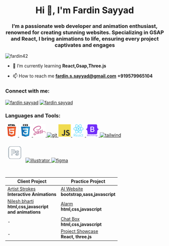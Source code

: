 <h1 align="center">Hi 👋, I'm Fardin Sayyad</h1>
<h3 align="center">I’m a passionate web developer and animation enthusiast, renowned for creating stunning websites. Specializing in GSAP and React, I bring animations to life, ensuring every project captivates and engages</h3>

<p align="left"> <img src="https://komarev.com/ghpvc/?username=fardin42&label=Profile%20views&color=0e75b6&style=flat" alt="fardin42" /> </p>



- 🌱 I’m currently learning **React,Gsap,Three.js**

- 📫 How to reach me **fardin.s.sayyad@gmail.com** **+919579965104**
 

<h3 align="left">Connect with me:</h3>
<p align="left">
<a href="https://linkedin.com/in/fardin sayyad" target="blank"><img align="center" src="https://raw.githubusercontent.com/rahuldkjain/github-profile-readme-generator/master/src/images/icons/Social/linked-in-alt.svg" alt="fardin sayyad" height="30" width="40" /></a>
<a href="https://fb.com/fardin sayyad" target="blank"><img align="center" src="https://raw.githubusercontent.com/rahuldkjain/github-profile-readme-generator/master/src/images/icons/Social/facebook.svg" alt="fardin sayyad" height="30" width="40" /></a>
</p>

<h3 align="left">Languages and Tools:</h3>

<p align="left"> 
    <a href="https://www.w3.org/html/" target="_blank" rel="noreferrer"> <img src="https://raw.githubusercontent.com/devicons/devicon/master/icons/html5/html5-original-wordmark.svg" alt="html5" width="40" height="40"/> </a>
      <a href="https://www.w3schools.com/css/" target="_blank" rel="noreferrer"> <img src="https://raw.githubusercontent.com/devicons/devicon/master/icons/css3/css3-original-wordmark.svg" alt="css3" width="40" height="40"/> 
              <a href="https://sass-lang.com" target="_blank" rel="noreferrer"> <img src="https://raw.githubusercontent.com/devicons/devicon/master/icons/sass/sass-original.svg" alt="sass" width="40" height="40"/> </a>
    </a> <a href="https://git-scm.com/" target="_blank" rel="noreferrer"> <img src="https://www.vectorlogo.zone/logos/git-scm/git-scm-icon.svg" alt="git" width="40" height="40"/> </a>  
    <a href="https://developer.mozilla.org/en-US/docs/Web/JavaScript" target="_blank" rel="noreferrer"> <img src="https://raw.githubusercontent.com/devicons/devicon/master/icons/javascript/javascript-original.svg" alt="javascript" width="40" height="40"/> </a> 
    <a href="https://reactjs.org/" target="_blank" rel="noreferrer"> <img src="https://raw.githubusercontent.com/devicons/devicon/master/icons/react/react-original-wordmark.svg" alt="react" width="40" height="40"/> </a> 
    <a href="https://getbootstrap.com" target="_blank" rel="noreferrer"> <img src="https://raw.githubusercontent.com/devicons/devicon/master/icons/bootstrap/bootstrap-plain-wordmark.svg" alt="bootstrap" width="40" height="40"/> </a> 
    <a href="https://tailwindcss.com/" target="_blank" rel="noreferrer"> <img src="https://www.vectorlogo.zone/logos/tailwindcss/tailwindcss-icon.svg" alt="tailwind" width="40" height="40"/> </a>
    <br><br>
    <a href="https://www.adobe.com/in/products/photoshop.html" target="_blank"><img style="margin: 10px" src="https://raw.githubusercontent.com/devicons/devicon/master/icons/photoshop/photoshop-line.svg" alt="Photoshop" height="40" /></a>   
    <a href="https://www.adobe.com/in/products/illustrator.html" target="_blank" rel="noreferrer"> <img src="https://www.vectorlogo.zone/logos/adobe_illustrator/adobe_illustrator-icon.svg" alt="illustrator" width="40" height="40"/> </a>  
    <a href="https://www.figma.com/" target="_blank" rel="noreferrer"> <img src="https://www.vectorlogo.zone/logos/figma/figma-icon.svg" alt="figma" width="40" height="40"/> </a> </p>
<br>

| Client Project    | Practice Project |
| -------------     |    ------------- |
| <a href="https://www.artiststrokes.in/" target="_blank" rel="noopener noreferrer">Artist Strokes</a><br><b> Interactive Animations</b>      | <a href="https://fardin42.github.io/AI-website/" target="_blank" rel="noopener noreferrer">AI Website</a><br><b> bootstrap,sass,javascript</b> |
| <a href="https://nileshbharti.com/test" target="_blank" rel="noopener noreferrer">Nilesh bharti</a><br><b>html,css,javascript <br> and animations</b>   |    <a href="https://fardin42.github.io/Alarm/" target="_blank" rel="noopener noreferrer">Alarm</a><br><b> html,css,javascript</b>  |
| -     |     <a href="https://fardin42.github.io/chat-box/" target="_blank" rel="noopener noreferrer">Chat Box</a><br><b> html,css,javascript</b>  |
|-      |     <a href="https://fardin42.github.io/3D-project-showcase/" target="_blank" rel="noopener noreferrer">Project Showcase</a><br><b> React, three.js </b>  |




    
